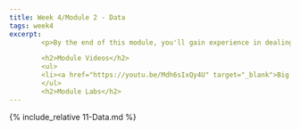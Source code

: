 ```yaml
---
title: Week 4/Module 2 - Data
tags: week4
excerpt: 
        <p>By the end of this module, you'll gain experience in dealing with all the data that your applications will need to generate and consume.</p>

        <h2>Module Videos</h2>
        <ul>
        <li><a href="https://youtu.be/Mdh6sIxQy4U" target="_blank">Big Data Overview [14:10]</a></li>
        </ul>
        <h2>Module Labs</h2>
---  
```



{% include_relative 11-Data.md %}